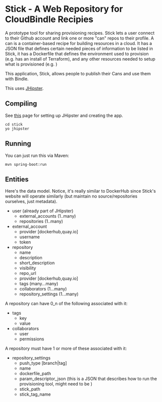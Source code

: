 # Stick - A Web Repository for CloudBindle Recipies

A prototype tool for sharing provisioning recipes.  Stick lets a user connect to their Github account and link one or more "can" repos to their profile.  A can is a container-based recipe for building resources in a cloud.  It has a JSON file that defines certain needed pieces of information to be listed in Stick, it has a Dockerfile that defines the environment used to provision (e.g. has an install of Terraform), and any other resources needed to setup what is provisioned (e.g. )

This application, Stick, allows people to publish their Cans and use them with Bindle.

This uses [JHipster](https://jhipster.github.io/).

## Compiling

See [this](http://jhipster.github.io/creating_an_app.html) page for setting up JHipster and creating the app.

    cd stick
    yo jhipster

## Running

You can just run this via Maven:

    mvn spring-boot:run

## Entities

Here's the data model.  Notice, it's really similar to DockerHub since Stick's website will operate similarly (but maintain no source/repositories ourselves, just metadata).

* user (already part of JHipster)
    * external_accounts (1..many)
    * repositories (1..many)
* external_account
    * provider [dockerhub,quay.io]
    * username
    * token
* repository
    * name
    * description
    * short_description
    * visibility
    * repo_url
    * provider [dockerhub,quay.io]
    * tags (many...many)
    * collaborators (1...many)
    * repository_settings (1...many)

A repository can have 0_n of the following associated with it:

* tags
    * key
    * value
* collaborators
    * user
    * permissions

A repository must have 1 or more of these associated with it:

* repository_settings
    * push_type [branch|tag]
    * name
    * dockerfile_path
    * param_descriptor_json (this is a JSON that describes how to run the provisioning tool, might need to be )
    * stick_path
    * stick_tag_name
